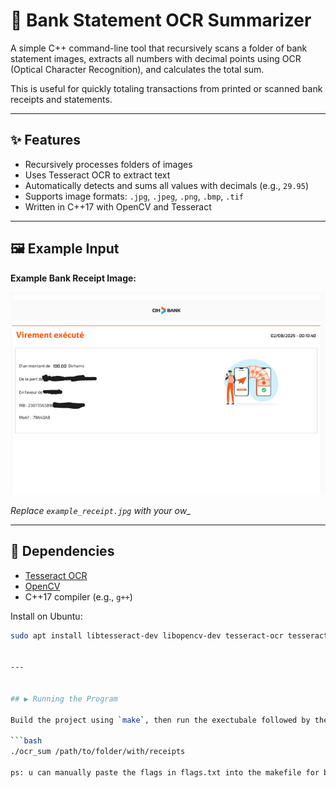 # 🧾 Bank Statement OCR Summarizer

A simple C++ command-line tool that recursively scans a folder of bank statement images, extracts all numbers with decimal points using OCR (Optical Character Recognition), and calculates the total sum.

This is useful for quickly totaling transactions from printed or scanned bank receipts and statements.

---

## ✨ Features

- Recursively processes folders of images
- Uses Tesseract OCR to extract text
- Automatically detects and sums all values with decimals (e.g., `29.95`)
- Supports image formats: `.jpg`, `.jpeg`, `.png`, `.bmp`, `.tif`
- Written in C++17 with OpenCV and Tesseract

---


## 🖼️ Example Input

**Example Bank Receipt Image:**

![Example Bank Receipt](receipt.png)

*Replace `example_receipt.jpg` with your ow_*

---

## 🧰 Dependencies

- [Tesseract OCR](https://github.com/tesseract-ocr/tesseract)
- [OpenCV](https://opencv.org/)
- C++17 compiler (e.g., `g++`)

Install on Ubuntu:

```bash
sudo apt install libtesseract-dev libopencv-dev tesseract-ocr tesseract-ocr-eng


---


## ▶️ Running the Program

Build the project using `make`, then run the exectubale followed by the path to a folder with all the receipt pictures.

```bash
./ocr_sum /path/to/folder/with/receipts

ps: u can manually paste the flags in flags.txt into the makefile for better performance.
